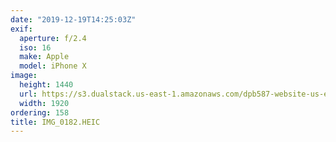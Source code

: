 ```yaml
---
date: "2019-12-19T14:25:03Z"
exif:
  aperture: f/2.4
  iso: 16
  make: Apple
  model: iPhone X
image:
  height: 1440
  url: https://s3.dualstack.us-east-1.amazonaws.com/dpb587-website-us-east-1/asset/gallery/2019-south-america/e5bc69da-1e1a-f87e-a558-bbd400b329b9~1920.jpg
  width: 1920
ordering: 158
title: IMG_0182.HEIC
---
```

